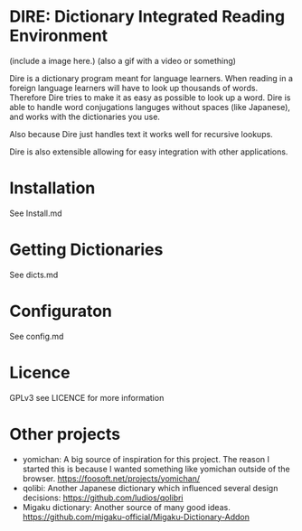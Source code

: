 # DIRE: Dictionary Integrated Reading Environment

(include a image here.)
(also a gif with a video or something)

Dire is a dictionary program meant for language learners. When reading in a
foreign language learners will have to look up thousands of words. Therefore
Dire tries to make it as easy as possible to look up a word. Dire is able to
handle word conjugations languges without spaces (like Japanese), and works with
the dictionaries you use.

Also because Dire just handles text it works well for recursive lookups.

Dire is also extensible allowing for easy integration with other applications.


# Installation

See Install.md

# Getting Dictionaries

See dicts.md

# Configuraton

See config.md


# Licence
GPLv3 see LICENCE for more information


# Other projects
* yomichan: A big source of inspiration for this project. The reason I started this is because I wanted something like yomichan outside of the browser. https://foosoft.net/projects/yomichan/
* qolibi: Another Japanese dictionary which influenced several design decisions: https://github.com/ludios/qolibri
* Migaku dictionary: Another source of many good ideas. https://github.com/migaku-official/Migaku-Dictionary-Addon
